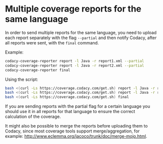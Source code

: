 # Multiple coverage reports for the same language

In order to send multiple reports for the same language, you need to upload each report separately with the flag `--partial` and then notify Codacy, after all reports were sent, with the `final` command.

Example:

```bash
codacy-coverage-reporter report -l Java -r report1.xml --partial
codacy-coverage-reporter report -l Java -r report2.xml --partial
codacy-coverage-reporter final
```

Using the script:

```bash
bash <(curl -Ls https://coverage.codacy.com/get.sh) report -l Java -r report1.xml --partial
bash <(curl -Ls https://coverage.codacy.com/get.sh) report -l Java -r report2.xml --partial
bash <(curl -Ls https://coverage.codacy.com/get.sh) final
```

If you are sending reports with the partial flag for a certain language you should use it in all reports for that language to ensure the correct calculation of the coverage.

It might also be possible to merge the reports before uploading them to Codacy, since most coverage tools support merge/aggregation, for example: <http://www.eclemma.org/jacoco/trunk/doc/merge-mojo.html>.
